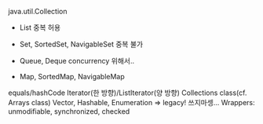 java.util.Collection

- List 중복 허용
- Set, SortedSet, NavigableSet 중복 불가
- Queue, Deque concurrency 위해서..

- Map, SortedMap, NavigableMap

equals/hashCode
Iterator(한 방향)/ListIterator(양 방향)
Collections class(cf. Arrays class)
Vector, Hashable, Enumeration => legacy! 쓰지마셍...
Wrappers: unmodifiable, synchronized, checked